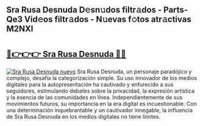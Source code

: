 ## Sra Rusa Desnuda D𝚎sn𝚞dos filtr𝚊dos - Parts-Qe3 Vid𝚎os filtr𝚊dos - N𝚞evas f𝚘tos atr𝚊ctivas M2NXI

# <h2><a href="http://mb96qi.tromn.icu/?c=Sra+Rusa+Desnuda">🔗👉👉👉 Sra Rusa Desnuda 🔗🔗</a></h2>

[![Sra Rusa Desnuda nuevo](https://i.imgur.com/pEAQMta.gif)](http://mb96qi.tromn.icu/?c=Sra+Rusa+Desnuda)
Sra Rusa Desnuda, un personaje paradójico y complejo, desafía la categorización simple. Su uso innovador de los medios digitales para la autopresentación ha cautivado y enfurecido a sus seguidores, estimulando debates sobre la privacidad, la expresión artística y la esencia de las comunidades en línea. Independientemente de sus movimientos futuros, su importancia en la era digital es incuestionable. Con una determinación inquebrantable y un cautivador innegable, la influencia de Sra Rusa Desnuda en los medios digitales no tiene límites.
